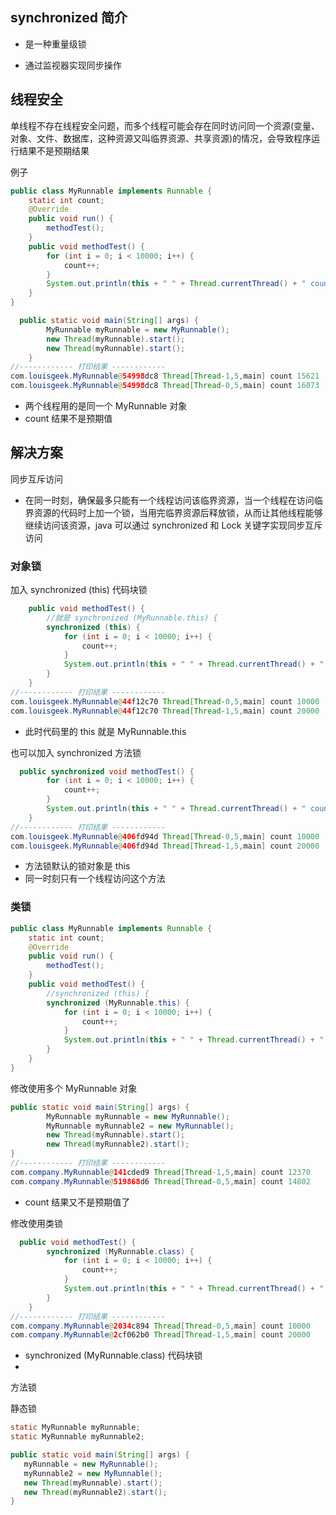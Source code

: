 ## synchronized 简介

- 是一种重量级锁

- 通过监视器实现同步操作



## 线程安全

单线程不存在线程安全问题，而多个线程可能会存在同时访问同一个资源(变量、对象、文件、数据库，这种资源又叫临界资源、共享资源)的情况，会导致程序运行结果不是预期结果

例子

```java
public class MyRunnable implements Runnable {
    static int count;
    @Override
    public void run() {
        methodTest();
    }
    public void methodTest() {
        for (int i = 0; i < 10000; i++) {
            count++;
        }
        System.out.println(this + " " + Thread.currentThread() + " count " + +count);
    }
}
```

```java
  public static void main(String[] args) {
        MyRunnable myRunnable = new MyRunnable();
        new Thread(myRunnable).start();
        new Thread(myRunnable).start();
    }
//------------ 打印结果 ------------
com.louisgeek.MyRunnable@54998dc8 Thread[Thread-1,5,main] count 15621
com.louisgeek.MyRunnable@54998dc8 Thread[Thread-0,5,main] count 16073
```

- 两个线程用的是同一个 MyRunnable 对象
- count 结果不是预期值



## 解决方案

同步互斥访问

- 在同一时刻，确保最多只能有一个线程访问该临界资源，当一个线程在访问临界资源的代码时上加一个锁，当用完临界资源后释放锁，从而让其他线程能够继续访问该资源，java 可以通过 synchronized 和 Lock 关键字实现同步互斥访问



### 对象锁

加入 synchronized (this) 代码块锁

```java
    public void methodTest() {
        //就是 synchronized (MyRunnable.this) {
        synchronized (this) {
            for (int i = 0; i < 10000; i++) {
                count++;
            }
            System.out.println(this + " " + Thread.currentThread() + " count " + +count);
        }
    }
//------------ 打印结果 ------------
com.louisgeek.MyRunnable@44f12c70 Thread[Thread-0,5,main] count 10000
com.louisgeek.MyRunnable@44f12c70 Thread[Thread-1,5,main] count 20000
```

- 此时代码里的 this 就是 MyRunnable.this



也可以加入 synchronized 方法锁

```java
  public synchronized void methodTest() {
        for (int i = 0; i < 10000; i++) {
            count++;
        }
        System.out.println(this + " " + Thread.currentThread() + " count " + +count);
    }
//------------ 打印结果 ------------
com.louisgeek.MyRunnable@406fd94d Thread[Thread-0,5,main] count 10000
com.louisgeek.MyRunnable@406fd94d Thread[Thread-1,5,main] count 20000
```

- 方法锁默认的锁对象是 this
- 同一时刻只有一个线程访问这个方法











### 类锁

```java
public class MyRunnable implements Runnable {
    static int count;
    @Override
    public void run() {
        methodTest();
    }
    public void methodTest() {
        //synchronized (this) {
        synchronized (MyRunnable.this) {
            for (int i = 0; i < 10000; i++) {
                count++;
            }
            System.out.println(this + " " + Thread.currentThread() + " count " + +count);
        }
    }
}
```

修改使用多个 MyRunnable 对象 

```java
public static void main(String[] args) {
        MyRunnable myRunnable = new MyRunnable();
        MyRunnable myRunnable2 = new MyRunnable();
        new Thread(myRunnable).start();
        new Thread(myRunnable2).start();
}
//------------ 打印结果 ------------
com.company.MyRunnable@141cded9 Thread[Thread-1,5,main] count 12370
com.company.MyRunnable@519868d6 Thread[Thread-0,5,main] count 14802
```

- count 结果又不是预期值了

修改使用类锁

```java
  public void methodTest() {
        synchronized (MyRunnable.class) {
            for (int i = 0; i < 10000; i++) {
                count++;
            }
            System.out.println(this + " " + Thread.currentThread() + " count " + +count);
        }
    }
//------------ 打印结果 ------------
com.company.MyRunnable@2034c894 Thread[Thread-0,5,main] count 10000
com.company.MyRunnable@2cf062b0 Thread[Thread-1,5,main] count 20000
```

- synchronized (MyRunnable.class) 代码块锁
- 



方法锁



静态锁

```java
static MyRunnable myRunnable;
static MyRunnable myRunnable2;

public static void main(String[] args) {
   myRunnable = new MyRunnable();
   myRunnable2 = new MyRunnable();
   new Thread(myRunnable).start();
   new Thread(myRunnable2).start();
}
```



```

```

